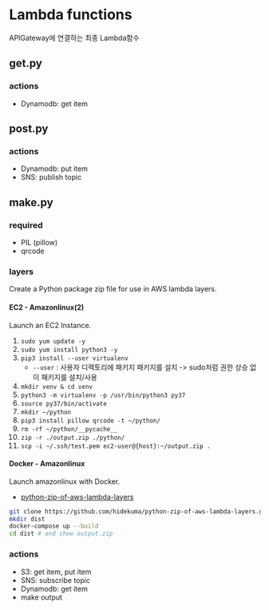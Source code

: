 # Lambda functions
APIGateway에 연결하는 최종 Lambda함수

## get.py
### actions
- Dynamodb: get item

## post.py
### actions
- Dynamodb: put item
- SNS: publish topic

## make.py
### required
- PIL (pillow)
- qrcode

### layers
Create a Python package zip file for use in AWS lambda layers.

#### EC2 - Amazonlinux(2)
Launch an EC2 Instance.
1. `sudo yum update -y`
2. `sudo yum install python3 -y`
3. `pip3 install --user virtualenv`
    - `--user` : 사용자 디렉토리에 패키지 패키지를 설치 -> sudo처럼 권한 상승 없이 패키지를 설치/사용
4. `mkdir venv & cd venv`
5. `python3 -m virtualenv -p /usr/bin/python3 py37`
6. `source py37/bin/activate`
7. `mkdir ~/python`
8. `pip3 install pillow qrcode -t ~/python/`
9. `rm -rf ~/python/__pycache__`
10. `zip -r ./output.zip ./python/`
11. `scp -i ~/.ssh/test.pem ec2-user@{host}:~/output.zip .`

#### Docker - Amazonlinux
Launch amazonlinux with Docker.
- [python-zip-of-aws-lambda-layers](https://github.com/hidekuma/python-zip-of-aws-lambda-layers)
```bash
git clone https://github.com/hidekuma/python-zip-of-aws-lambda-layers.git
mkdir dist
docker-compose up --build
cd dist # and show output.zip
```
### actions
- S3: get item, put item
- SNS: subscribe topic
- Dynamodb: get item
- make output

